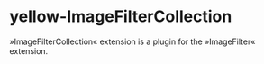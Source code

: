 # yellow-ImageFilterCollection
»ImageFilterCollection« extension is a plugin for the »ImageFilter« extension.
